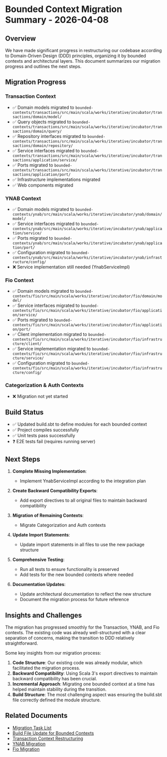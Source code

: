 # Bounded Context Migration Summary - 2026-04-08

## Overview

We have made significant progress in restructuring our codebase according to Domain-Driven Design (DDD) principles, organizing it by bounded contexts and architectural layers. This document summarizes our migration progress and outlines the next steps.

## Migration Progress

### Transaction Context
- ✅ Domain models migrated to `bounded-contexts/transactions/src/main/scala/works/iterative/incubator/transactions/domain/model/`
- ✅ Query objects migrated to `bounded-contexts/transactions/src/main/scala/works/iterative/incubator/transactions/domain/query/`
- ✅ Repository interfaces migrated to `bounded-contexts/transactions/src/main/scala/works/iterative/incubator/transactions/domain/repository/`
- ✅ Service interfaces migrated to `bounded-contexts/transactions/src/main/scala/works/iterative/incubator/transactions/application/service/`
- ✅ Ports migrated to `bounded-contexts/transactions/src/main/scala/works/iterative/incubator/transactions/application/port/`
- ✅ Infrastructure implementations migrated
- ✅ Web components migrated

### YNAB Context
- ✅ Domain models migrated to `bounded-contexts/ynab/src/main/scala/works/iterative/incubator/ynab/domain/model/`
- ✅ Service interfaces migrated to `bounded-contexts/ynab/src/main/scala/works/iterative/incubator/ynab/application/service/`
- ✅ Ports migrated to `bounded-contexts/ynab/src/main/scala/works/iterative/incubator/ynab/application/port/`
- ✅ Configuration migrated to `bounded-contexts/ynab/src/main/scala/works/iterative/incubator/ynab/infrastructure/config/`
- ❌ Service implementation still needed (YnabServiceImpl)

### Fio Context
- ✅ Domain models migrated to `bounded-contexts/fio/src/main/scala/works/iterative/incubator/fio/domain/model/`
- ✅ Service interfaces migrated to `bounded-contexts/fio/src/main/scala/works/iterative/incubator/fio/application/service/`
- ✅ Ports migrated to `bounded-contexts/fio/src/main/scala/works/iterative/incubator/fio/application/port/`
- ✅ Client implementation migrated to `bounded-contexts/fio/src/main/scala/works/iterative/incubator/fio/infrastructure/client/`
- ✅ Service implementation migrated to `bounded-contexts/fio/src/main/scala/works/iterative/incubator/fio/infrastructure/service/`
- ✅ Configuration migrated to `bounded-contexts/fio/src/main/scala/works/iterative/incubator/fio/infrastructure/config/`

### Categorization & Auth Contexts
- ❌ Migration not yet started

## Build Status

- ✅ Updated build.sbt to define modules for each bounded context
- ✅ Project compiles successfully
- ✅ Unit tests pass successfully
- ❓ E2E tests fail (requires running server)

## Next Steps

1. **Complete Missing Implementation**:
   - Implement YnabServiceImpl according to the integration plan

2. **Create Backward Compatibility Exports**:
   - Add export directives to all original files to maintain backward compatibility

3. **Migration of Remaining Contexts**:
   - Migrate Categorization and Auth contexts

4. **Update Import Statements**:
   - Update import statements in all files to use the new package structure

5. **Comprehensive Testing**:
   - Run all tests to ensure functionality is preserved
   - Add tests for the new bounded contexts where needed

6. **Documentation Updates**:
   - Update architectural documentation to reflect the new structure
   - Document the migration process for future reference

## Insights and Challenges

The migration has progressed smoothly for the Transaction, YNAB, and Fio contexts. The existing code was already well-structured with a clear separation of concerns, making the transition to DDD relatively straightforward.

Some key insights from our migration process:

1. **Code Structure**: Our existing code was already modular, which facilitated the migration process.
2. **Backward Compatibility**: Using Scala 3's export directives to maintain backward compatibility has been crucial.
3. **Incremental Approach**: Migrating one bounded context at a time has helped maintain stability during the transition.
4. **Build Structure**: The most challenging aspect was ensuring the build.sbt file correctly defined the module structure.

## Related Documents

- [Migration Task List](20260407-migration-task-list.md)
- [Build File Update for Bounded Contexts](20260407-build-file-update.md)
- [Transaction Context Restructuring](20260405-transaction-context-restructuring.md)
- [YNAB Migration](20260408-ynab-migration.md)
- [Fio Migration](20260408-fio-migration.md)